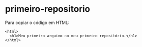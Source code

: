 # primeiro-repositorio

Para copiar o código em HTML:
```
<html>
  <h1>Meu primeiro arquivo no meu primeiro repositório.</h1>
</html>
```

